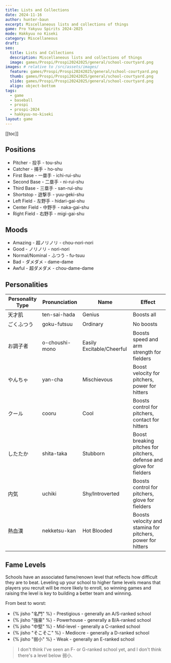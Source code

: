 ```yaml
---
title: Lists and Collections
date: 2024-11-16
author: hunter-baun
excerpt: Miscellaneous lists and collections of things
game: Pro Yakyuu Spirits 2024-2025
mode: Hakkyuu no Kiseki
category: Miscellaneous
draft: 
seo:
  title: Lists and Collections
  description: Miscellaneous lists and collections of things
  image: games/Prospi/Prospi20242025/general/school-courtyard.png
images: # relative to /src/assets/images/
  feature: games/Prospi/Prospi20242025/general/school-courtyard.png
  thumb: games/Prospi/Prospi20242025/general/school-courtyard.png
  slide: games/Prospi/Prospi20242025/general/school-courtyard.png
  align: object-bottom
tags:
  - game
  - baseball
  - prospi
  - prospi-2024
  - hakkyuu-no-kiseki
layout: game
---
```

[[toc]]
## Positions
* Pitcher - 投手 - tou-shu
* Catcher - 捕手 - ho-shu
* First Base - 一塁手 - ichi-rui-shu
* Second Base - 二塁手 - ni-rui-shu
* Third Base - 三塁手 - san-rui-shu
* Shortstop - 遊撃手 - yuu-geki-shu
* Left Field - 左野手 - hidari-gai-shu
* Center Field - 中野手 - naka-gai-shu
* Right Field - 右野手 - migi-gai-shu

## Moods
* Amazing - 超ノリノリ - chou-nori-nori
* Good - ノリノリ - nori-nori
* Normal/Nominal - ふつう - fu-tsuu
* Bad - ダメダメ - dame-dame
* Awful - 超ダメダメ - chou-dame-dame

## Personalities
| Personality Type | Pronunciation  | Name                      | Effect                                                              |
| ---------------- | -------------- | ------------------------- | ------------------------------------------------------------------- |
| 天才肌           | ten-sai-hada   | Genius                    | Boosts all                                                          |
| ごくふつう       | goku-futsuu    | Ordinary                  | No boosts                                                           |
| お調子者         | o-choushi-mono | Easily Excitable/Cheerful | Boosts speed and arm strength for fielders                          |
| やんちゃ         | yan-cha        | Mischievous               | Boost velocity for pitchers, power for hitters                      |
| クール           | cooru          | Cool                      | Boosts control for pitchers, contact for hitters                    |
| したたか         | shita-taka     | Stubborn                  | Boost breaking pitches for pitchers, defense and glove for fielders |
| 内気             | uchiki         | Shy/Introverted           | Boosts control for pitchers, glove for fielders                     |
| 熱血漢           | nekketsu-kan   | Hot Blooded               | Boosts velocity and stamina for pitchers, power for hitters         |

## Fame Levels

Schools have an associated fame/renown level that reflects how difficult they are to beat. Leveling up your school to higher fame levels means that players you recruit will be more likely to enroll, so winning games and raising the level is key to building a better team and winning.

From best to worst:
* {% jisho "名門" %} - Prestigious - generally an A/S-ranked school
* {% jisho "強豪" %} - Powerhouse - generally a B/A-ranked school
* {% jisho "中堅" %} - Mid-level - generally a C-ranked school
* {% jisho "そこそこ" %} - Mediocre - generally a D-ranked school
* {% jisho "弱小" %} - Weak - generally an E-ranked school 

> I don't think I've seen an F- or G-ranked school yet, and I don't think there's a level below 弱小.